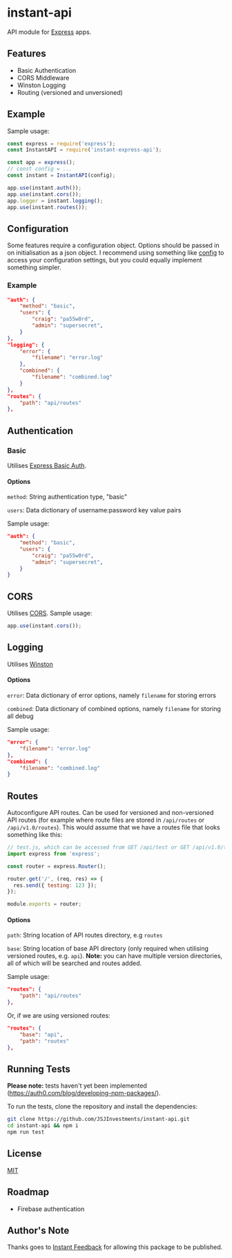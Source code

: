 # instant-api

API module for [Express](http://expressjs.com) apps.

## Features

- Basic Authentication
- CORS Middleware
- Winston Logging
- Routing (versioned and unversioned)

## Example

Sample usage:

```javascript
const express = require('express');
const InstantAPI = require('instant-express-api');

const app = express();
// const config = ...
const instant = InstantAPI(config);

app.use(instant.auth());
app.use(instant.cors());
app.logger = instant.logging();
app.use(instant.routes());
```

## Configuration

Some features require a configuration object. Options should be passed in on initialisation as a json object. I recommend using something like [config](https://www.npmjs.com/package/config) to access your configuration settings, but you could equally implement something simpler.

### Example

```json
"auth": {
    "method": "basic",
    "users": {
        "craig": "pa55w0rd",
        "admin": "supersecret",
    }
},
"logging": {
    "error": {
        "filename": "error.log"
    },
    "combined": {
        "filename": "combined.log"
    }
},
"routes": {
    "path": "api/routes"
},
```

## Authentication

### Basic

Utilises [Express Basic Auth](https://www.npmjs.com/package/express-basic-auth).

#### Options

`method`: String authentication type, "basic"

`users`: Data dictionary of username:password key value pairs

Sample usage:

```json
"auth": {
    "method": "basic",
    "users": {
        "craig": "pa55w0rd",
        "admin": "supersecret",
    }
}
```

## CORS

Utilises [CORS](https://www.npmjs.com/package/cors). Sample usage:

```javascript
app.use(instant.cors());
```

## Logging

Utilises [Winston](https://www.npmjs.com/package/winston)

#### Options

`error`: Data dictionary of error options, namely `filename` for storing errors

`combined`: Data dictionary of combined options, namely `filename` for storing all debug

Sample usage:

```json
"error": {
    "filename": "error.log"
},
"combined": {
    "filename": "combined.log"
}
```

## Routes

Autoconfigure API routes. Can be used for versioned and non-versioned API routes (for example where route files are stored in `/api/routes` or `/api/v1.0/routes`). This would assume that we have a routes file that looks something like this:

```js
// test.js, which can be accessed from GET /api/test or GET /api/v1.0/test, depending on your folder structure
import express from 'express';

const router = express.Router();

router.get('/', (req, res) => {
  res.send({ testing: 123 });
});

module.exports = router;
```

#### Options

`path`: String location of API routes directory, e.g `routes`

`base`: String location of base API directory (only required when utilising versioned routes, e.g. `api`). **Note:** you can have multiple version directories, all of which will be searched and routes added.

Sample usage:

```json
"routes": {
    "path": "api/routes"
},
```

Or, if we are using versioned routes:

```json
"routes": {
    "base": "api",
    "path": "routes"
},
```

## Running Tests

**Please note:** tests haven't yet been implemented (https://auth0.com/blog/developing-npm-packages/).

To run the tests, clone the repository and install the dependencies:

```bash
git clone https://github.com/JSJInvestments/instant-api.git
cd instant-api && npm i
npm run test
```

## License

[MIT](LICENSE)

## Roadmap

- Firebase authentication

## Author's Note

Thanks goes to [Instant Feedback](https://instantfeedback.com.au) for allowing this package to be published.
